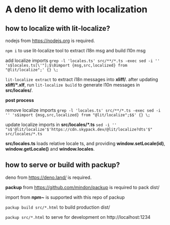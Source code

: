 A deno lit demo with localization
=======

how to localize with lit-localize?
------------
nodejs from https://nodejs.org is required.

`npm i` to use lit-localize tool to extract i18n msg and build l10n msg

add localize imports
`grep -l 'locales.ts' src/**/*.ts -exec sed -i '' 's$locales.ts[\'"];$\0import {msg,src,localized} from "@lit/localize";' {} \;`


`lit-localize extract` to extract i18n messages into **xliff/**.
after updating **xliff/*.xlf**, run `lit-localize build` to generate l10n messages in **src/locales/**.


**post process**

remove localize imports
`grep -l 'locales.ts' src/**/*.ts -exec sed -i '' 's$import {msg,src,localized} from "@lit/localize";$$' {} \;`

update localize imports in **src/locales/*.ts**
`sed -i '' "s$'@lit/localize'$'https://cdn.skypack.dev/@lit/localize?dts'$" src/locales/*.ts`


**src/locales.ts** loads relative locale ts, and providing **window.setLocale(id)**,  **window.getLocale()** and  **window.locales**.


how to serve or build with packup?
------------
deno from https://deno.land/ is required.

**packup** from https://github.com/mindon/packup is required to pack dist/

import from **npm~** is supported with this repo of packup

`packup build src/*.html` to build production dist/

`packup src/*.html` to serve for development on http://localhost:1234

